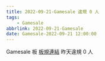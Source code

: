 ```yaml
---
title: 2022-09-21-Gamesale 違規 0 人
tags:
    - Gamesale
abbrlink: 2022-09-21-Gamesale
date: Gamesale-2022-09-21 12:00:00
---
```

Gamesale 板 [板規連結](https://www.ptt.cc/bbs/Gossiping/M.1637425085.A.07D.html)
昨天違規 0 人
